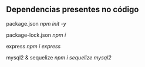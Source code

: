 ## Dependencias presentes no código

package.json
_npm init -y_

package-lock.json
_npm i_

express
_npm i express_

mysql2 & sequelize
_npm i sequelize mysql2_
